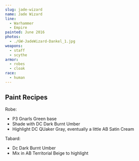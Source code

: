 ```yaml
---
slug: jade-wizard
name: Jade Wizard
line:
  - Warhammer
  - Empire
painted: June 2016
photos:
  - ./GW-JadeWizard-Dankel_1.jpg
weapons:
  - staff
  - scythe
armor:
  - robes
  - cloak
race:
  - human
---
```


## Paint Recipes

Robe:

- P3 Gnarls Green base
- Shade with DC Dark Burnt Umber
- Highlight DC QUaker Gray, eventually a little AB Satin Cream

Tabard:

- Dc Dark Burnt Umber
- Mix in AB Territorial Beige to highlight
